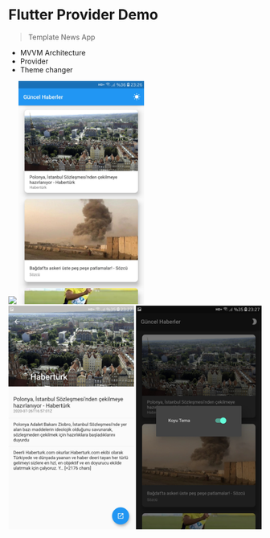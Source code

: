 # Flutter Provider Demo

> Template News App

- MVVM Architecture
- Provider
- Theme changer

<kbd><img src="https://raw.githubusercontent.com/ahmeteminkara/flutter_provider_demo/master/media/gif1.gif" width="250" /></kbd> <kbd><img src="https://raw.githubusercontent.com/ahmeteminkara/flutter_provider_demo/master/media/ss1.jpg" width="250" /></kbd> <kbd><img src="https://raw.githubusercontent.com/ahmeteminkara/flutter_provider_demo/master/media/ss2.jpg" width="250" /></kbd> <kbd><img src="https://raw.githubusercontent.com/ahmeteminkara/flutter_provider_demo/master/media/ss3.jpg" width="250" /></kbd>
